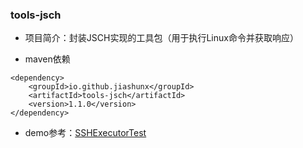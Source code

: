 
### tools-jsch

- 项目简介：封装JSCH实现的工具包（用于执行Linux命令并获取响应）

- maven依赖

```text
<dependency>
    <groupId>io.github.jiashunx</groupId>
    <artifactId>tools-jsch</artifactId>
    <version>1.1.0</version>
</dependency>
```

- demo参考：[SSHExecutorTest](./src/test/java/io/github/jiashunx/tools/jsch/SSHExecutorTest.java)
